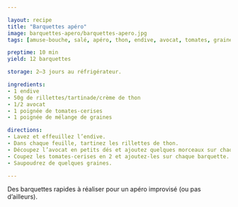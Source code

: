 ```yaml
---

layout: recipe
title: "Barquettes apéro"
image: barquettes-apero/barquettes-apero.jpg
tags: [amuse-bouche, salé, apéro, thon, endive, avocat, tomates, graines, rapide, facile]

preptime: 10 min
yield: 12 barquettes

storage: 2–3 jours au réfrigérateur.

ingredients:
- 1 endive
- 50g de rillettes/tartinade/crème de thon
- 1/2 avocat
- 1 poignée de tomates-cerises
- 1 poignée de mélange de graines

directions:
- Lavez et effeuillez l’endive.
- Dans chaque feuille, tartinez les rillettes de thon.
- Découpez l’avocat en petits dés et ajoutez quelques morceaux sur chaque barquette.
- Coupez les tomates-cerises en 2 et ajoutez-les sur chaque barquette.
- Saupoudrez de quelques graines.

---
```


Des barquettes rapides à réaliser pour un apéro improvisé (ou pas d’ailleurs). 